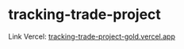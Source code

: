 # tracking-trade-project

Link Vercel: <a href=“tracking-trade-project-gold.vercel.app/“> tracking-trade-project-gold.vercel.app</a>
